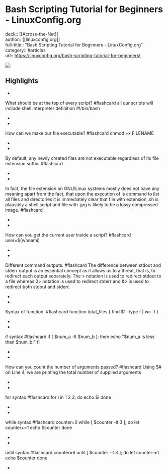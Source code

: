 # Bash Scripting Tutorial for Beginners - LinuxConfig.org

deck:: [[Across-the-Net]]\
author:: [[linuxconfig.org]]\
full-title:: "Bash Scripting Tutorial for Beginners - LinuxConfig.org"\
category:: #articles\
url:: https://linuxconfig.org/bash-scripting-tutorial-for-beginners\

![](https://readwise-assets.s3.amazonaws.com/static/images/article4.6bc1851654a0.png)

## Highlights
- 
 What should be at the top of every script? #flashcard 
    all our scripts will include shell interpreter definition #!/bin/bash

    
-
- 
 How can we make our file executable? #flashcard 
    chmod +x FILENAME

    
-
- 

By default, any newly created files are not executable regardless of its file extension suffix. #flashcard 


    
-
- 

In fact, the file extension on GNU/Linux systems mostly does not have any meaning apart from the fact, that upon the execution of ls command to list all files and directories it is immediately clear that file with extension .sh is plausibly a shell script and file with .jpg is likely to be a lossy compressed image. #flashcard 


    
-
- 
 How can you get the current user inside a script? #flashcard 
    user=$(whoami)

    
-
- 
 Different command outputs. #flashcard 
    The difference between stdout and stderr output is an essential concept as it allows us to a threat, that is, to redirect each output separately. The > notation is used to redirect stdout to a file whereas 2> notation is used to redirect stderr and &> is used to redirect both stdout and stderr.

    
-
- 
 Syntax of function. #flashcard 
    function total_files {
     find $1 -type f | wc -l
     }

    
-
- 
 if syntax #flashcard 
    if [ $num_a -lt $num_b ]; then
     echo "$num_a is less than $num_b!"
     fi

    
-
- 
 How can you count the number of arguments passed? #flashcard 
    Using $# on Line 4, we are printing the total number of supplied arguments

    
-
- 
 for syntax #flashcard 
    for i in 1 2 3; do
     echo $i
     done

    
-
- 
 while syntax #flashcard 
    counter=0
     while [ $counter -lt 3 ]; do
     let counter+=1
     echo $counter
     done

    
-
- 
 until syntax #flashcard 
    counter=6
     until [ $counter -lt 3 ]; do
     let counter-=1
     echo $counter
     done

    
-
